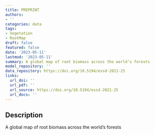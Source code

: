 ```yaml
---
title: PREPRINT
authors:
- ''
categories: data
tags:
- Vegetation
- RootMap
draft: false
featured: false
date: '2023-05-11'
lastmod: '2023-05-11'
summary: A global map of root biomass across the world’s forests
model_repository: ''
data_repository: https://doi.org/10.5194/essd-2021-25
links:
  url_doi: ''
  url_pdf: ''
  url_source: https://doi.org/10.5194/essd-2021-25
  url_docs: ''
---
```


## Description

A global map of root biomass across the world’s forests

